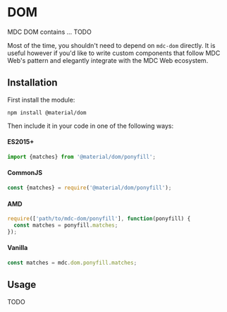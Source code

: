 <!--docs:
title: "DOM"
layout: detail
section: components
excerpt: "DOM manipulation utilities."
path: /catalog/dom/
-->

# DOM

MDC DOM contains ... TODO

Most of the time, you shouldn't need to depend on `mdc-dom` directly. It is useful however if you'd like to write custom components that follow MDC Web's pattern and elegantly integrate with the MDC Web ecosystem.

## Installation

First install the module:

```
npm install @material/dom
```

Then include it in your code in one of the following ways:

#### ES2015+

```javascript
import {matches} from '@material/dom/ponyfill';
```

#### CommonJS

```javascript
const {matches} = require('@material/dom/ponyfill');
```

#### AMD

```javascript
require(['path/to/mdc-dom/ponyfill'], function(ponyfill) {
  const matches = ponyfill.matches;
});
```

#### Vanilla

```javascript
const matches = mdc.dom.ponyfill.matches;
```

## Usage

TODO
